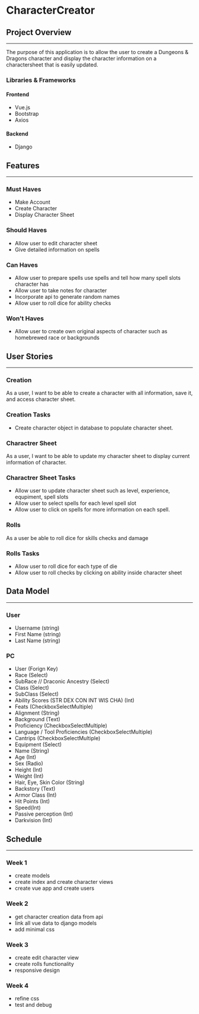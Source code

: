 # CharacterCreator

## Project Overview
***
The purpose of this application is to allow the user to create a Dungeons & Dragons character and display the
character information on a charactersheet that is easily updated.

### Libraries & Frameworks

#### Frontend

- Vue.js
- Bootstrap
- Axios

#### Backend

- Django

## Features
***

### Must Haves

- Make Account
- Create Character
- Display Character Sheet

### Should Haves

- Allow user to edit character sheet
- Give detailed information on spells 

### Can Haves

- Allow user to prepare spells use spells and tell how many spell slots character has 
- Allow user to take notes for character 
- Incorporate api to generate random names
- Allow user to roll dice for ability checks 

### Won't Haves

- Allow user to create own original aspects of character such as homebrewed race or backgrounds 


## User Stories
***

### Creation
As a user, I want to be able to create a character with all information, save it, and access character sheet.

### Creation Tasks
- Create character object in database to populate character sheet.

### Charactrer Sheet
As a user, I want to be able to update my character sheet to display current information of character.

### Charactrer Sheet Tasks
- Allow user to update character sheet such as level, experience, equpiment, spell slots
- Allow user to select spells for each level spell slot 
- Allow user to click on spells for more information on each spell.

### Rolls
As a user be able to roll dice for skills checks and damage 

### Rolls Tasks
- Allow user to roll dice for each type of die 
- Allow user to roll checks by clicking on ability inside character sheet

## Data Model
***

### User

- Username (string)
- First Name (string)
- Last Name (string)

### PC
- User (Forign Key)
- Race (Select)
- SubRace // Draconic Ancestry (Select)
- Class (Select)
- SubClass (Select)
- Ability Scores (STR DEX CON INT WIS CHA) (Int)
- Feats (CheckboxSelectMultiple)
- Alignment (String)
- Background (Text)
- Proficiency (CheckboxSelectMultiple)
- Language / Tool Proficiencies (CheckboxSelectMultiple)
- Cantrips (CheckboxSelectMultiple)
- Equipment (Select)
- Name (String)
- Age (Int)
- Sex (Radio)
- Height (Int)
- Weight (Int)
- Hair, Eye, Skin Color (String)
- Backstory (Text)
- Armor Class (Int)
- Hit Points (Int)
- Speed(Int)
- Passive perception (Int)
- Darkvision (Int)

## Schedule
***

### Week 1

- create models
- create index and create character views
- create vue app and create users

### Week 2

- get character creation data from api
- link all vue data to django models
- add minimal css

### Week 3

- create edit character view
- create rolls functionality
- responsive design 

### Week 4

- refine css
- test and debug
